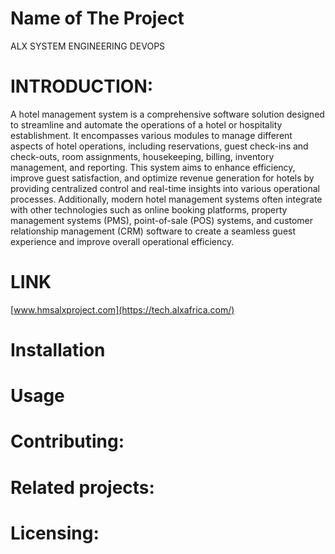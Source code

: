 # Name of The Project
ALX SYSTEM ENGINEERING DEVOPS

# INTRODUCTION: 
A hotel management system is a comprehensive software solution designed to streamline and automate the operations 
of a hotel or hospitality establishment. It encompasses various modules to manage different aspects of hotel operations, including 
reservations, guest check-ins and check-outs, room assignments, housekeeping, billing, inventory management, and reporting.
This system aims to enhance efficiency, improve guest satisfaction, and optimize revenue generation for hotels by providing 
centralized control and real-time insights into various operational processes. Additionally, modern hotel management systems 
often integrate with other technologies such as online booking platforms, property management systems (PMS), point-of-sale (POS) systems, 
and customer relationship management (CRM) software to create a seamless guest experience and improve overall operational efficiency.

# LINK
[www.hmsalxproject.com](https://tech.alxafrica.com/)

# Installation

# Usage


# Contributing:

# Related projects:

# Licensing:



